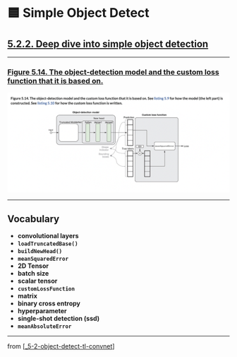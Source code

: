 # 🟦 Simple Object Detect

## [**5.2.2.** Deep dive into simple object detection](https://livebook.manning.com/book/deep-learning-with-javascript/chapter-5/178)

---

### [**Figure 5.14.** The object-detection model and the custom loss function that it is based on.](https://livebook.manning.com/book/deep-learning-with-javascript/chapter-5/ch05fig14)

<img src="../../../assets/figures/Figure_5-14.png">

---

## **Vocabulary**

- **convolutional layers**
- **`loadTruncatedBase()`**
- **`buildNewHead()`**
- **`meanSquaredError`**
- **2D Tensor**
- **batch size**
- **scalar tensor**
- **`customLossFunction`**
- **matrix**
- **binary cross entropy**
- **hyperparameter**
- **single-shot detection (ssd)**
- **`meanAbsoluteError`**

---

from [[_5-2-object-detect-tl-convnet]]

[//begin]: # "Autogenerated link references for markdown compatibility"
[_5-2-object-detect-tl-convnet]: _5-2-object-detect-tl-convnet.md "🟦 Object Detect TL ConvNet"
[//end]: # "Autogenerated link references"

